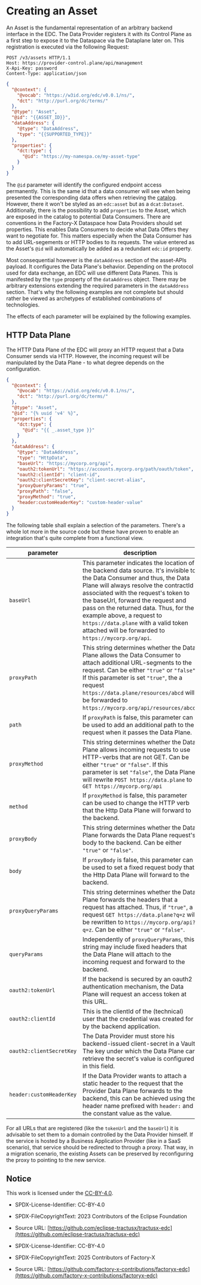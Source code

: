 # Creating an Asset

An Asset is the fundamental representation of an arbitrary backend interface in the EDC. The Data Provider registers it
with its Control Plane as a first step to expose it to the Dataspace via the Dataplane later on. This registration is
executed via the following Request:

```http request
POST /v3/assets HTTP/1.1
Host: https://provider-control.plane/api/management
X-Api-Key: password
Content-Type: application/json
```

```json
{
  "@context": {
    "@vocab": "https://w3id.org/edc/v0.0.1/ns/",
    "dct": "http://purl.org/dc/terms/"
  },
  "@type": "Asset",
  "@id": "{{ASSET_ID}}",
  "dataAddress": {
    "@type": "DataAddress",
    "type": "{{SUPPORTED_TYPE}}"
  },
  "properties": {
    "dct:type": {
      "@id": "https://my-namespa.ce/my-asset-type"
    }
  }
}
```

The `@id` parameter will identify the configured endpoint access permanently. This is the same id that a
data consumer will see when being presented the corresponding data offers when retrieving the [catalog](04_catalog.md).
However, there it won't be styled as an `edc:asset` but as a `dcat:Dataset`. Additionally, there is the possibility to
add `properties` to the Asset, which are exposed in the catalog to potential Data Consumers.
There are conventions in the Factory-X Dataspace how Data Providers should set properties. This enables Data Consumers
to decide what Data Offers they want to negotiate for. This matters especially when the Data Consumer has to add
URL-segements or HTTP bodies to its requests. The value entered as the Asset's `@id` will automatically be added as a 
redundant `edc:id` property.

Most consequential however is the `dataAddress` section of the asset-APIs payload. It configures the Data Plane's
behavior. Depending on the protocol used for data exchange, an EDC will use different Data Planes. This is manifested by
the `type` property of the `dataAddress` object. There
may be arbitrary extensions extending the required parameters in the `dataAddress` section. That's why the following
examples are not complete but should rather be viewed as archetypes of established combinations of technologies.

The effects of each parameter will be explained by the following examples.

## HTTP Data Plane

The HTTP Data Plane of the EDC will proxy an HTTP request that a Data Consumer sends via HTTP. However, the incoming
request will be manipulated by the Data Plane - to what degree depends on the configuration.

```json
{
  "@context": {
    "@vocab": "https://w3id.org/edc/v0.0.1/ns/",
    "dct": "http://purl.org/dc/terms/"
  },
  "@type": "Asset",
  "@id": "{% uuid 'v4' %}",
  "properties": {
    "dct:type": {
      "@id": "{{ _.asset_type }}"
    }
  },
  "dataAddress": {
    "@type": "DataAddress",
    "type": "HttpData",
    "baseUrl": "https://mycorp.org/api",
    "oauth2:tokenUrl": "https://accounts.mycorp.org/path/oauth/token",
    "oauth2:clientId": "client-id",
    "oauth2:clientSecretKey": "client-secret-alias",
    "proxyQueryParams": "true",
    "proxyPath": "false",
    "proxyMethod": "true",
    "header:customHeaderKey": "custom-header-value"
  }
}
```

The following table shall explain a selection of the parameters. There's a whole lot more in the source code but these
have proven to enable an integration that's quite complete from a functional view.

| parameter                | description                                                                                                                                                                                                                                                                                                                                                                                                        | mandatory | default |
|--------------------------|--------------------------------------------------------------------------------------------------------------------------------------------------------------------------------------------------------------------------------------------------------------------------------------------------------------------------------------------------------------------------------------------------------------------|-----------|---------|
| `baseUrl`                | This parameter indicates the location of the backend data source. It's invisible to the Data Consumer and thus, the Data Plane will always resolve the contractId associated with the request's token to the baseUrl, forward the request and pass on the returned data. Thus, for the example above, a request to `https://data.plane` with a valid token attached will be forwarded to `https://mycorp.org/api`. | yes       | -       |
| `proxyPath`              | This string determines whether the Data Plane allows the Data Consumer to attach additional URL-segments to the request. Can be either `"true"` or `"false"`. If this parameter is set `"true"`, the a request `https://data.plane/resources/abcd` will be forwarded to `https://mycorp.org/api/resources/abcd`.                                                                                                   | no        | false   |
| `path`                   | If `proxyPath` is false, this parameter can be used to add an additional path to the request when it passes the Data Plane.                                                                                                                                                                                                                                                                                        | no        | null    |
| `proxyMethod`            | This string determines whether the Data Plane allows incoming requests to use HTTP-verbs that are not GET. Can be either `"true"` or `"false"`. If this parameter is set `"false"`, the Data Plane will rewrite `POST https://data.plane` to `GET https://mycorp.org/api`                                                                                                                                          | no        | false   |
| `method`                 | If `proxyMethod` is false, this parameter can be used to change the HTTP verb that the Http Data Plane will forward to the backend.                                                                                                                                                                                                                                                                                | no        | "GET"   |
| `proxyBody`              | This string determines whether the Data Plane forwards the Data Plane request's body to the backend. Can be either `"true"` or `"false"`.                                                                                                                                                                                                                                                                          | no        | false   |
| `body`                   | If `proxyBody` is false, this parameter can be used to set a fixed request body that the Http Data Plane will forward to the backend.                                                                                                                                                                                                                                                                              | no        | null    |
| `proxyQueryParams`       | This string determines whether the Data Plane forwards the headers that a request has attached. Thus, if `"true"`, a request `GET https://data.plane?q=z` will be rewritten to `https://mycorp.org/api?q=z`. Can be either `"true"` or `"false"`.                                                                                                                                                                  | no        | false   |
| `queryParams`            | Independently of `proxyQueryParams`, this string may include fixed headers that the Data Plane will attach to the incoming request and forward to the backend.                                                                                                                                                                                                                                                     | no        | null    |
| `oauth2:tokenUrl`        | If the backend is secured by an oauth2 authentication mechanism, the Data Plane will request an access token at this URL.                                                                                                                                                                                                                                                                                          | no        | null    |
| `oauth2:clientId`        | This is the clientId of the (technical) user that the credential was created for by the backend application.                                                                                                                                                                                                                                                                                                       | no        | null    |
| `oauth2:clientSecretKey` | The Data Provider must store his backend-issued client-secret in a Vault. The key under which the Data Plane can retrieve the secret's value is configured in this field.                                                                                                                                                                                                                                          | no        | null    |
| `header:customHeaderKey` | If the Data Provider wants to attach a static header to the request that the Provider Data Plane forwards to the backend, this can be achieved using the header name prefixed with `header:` and the constant value as the value.                                                                                                                                                                                  | no        | null    |

For all URLs that are registered (like the `tokenUrl` and the `baseUrl`) it is advisable to set them to a domain
controlled by the Data Provider himself. If the service is hosted by a Business Application Provider (like in a SaaS
scenario), that service should be redirected to through a proxy. That way, in a migration scenario, the existing Assets
can be preserved by reconfiguring the proxy to pointing to the new service.

## Notice

This work is licensed under the [CC-BY-4.0](https://creativecommons.org/licenses/by/4.0/legalcode).

- SPDX-License-Identifier: CC-BY-4.0
- SPDX-FileCopyrightText: 2023 Contributors of the Eclipse Foundation
- Source URL: [https://github.com/eclipse-tractusx/tractusx-edc](https://github.com/eclipse-tractusx/tractusx-edc)

- SPDX-License-Identifier: CC-BY-4.0
- SPDX-FileCopyrightText: 2025 Contributors of Factory-X
- Source URL: [https://github.com/factory-x-contributions/factoryx-edc](https://github.com/factory-x-contributions/factoryx-edc)